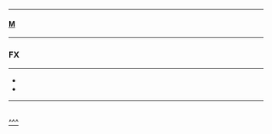 
---

#### [M](https://github.com/ttltrk/TTT/blob/master/menu.md)

---

### FX

---

* [](#)
* [](#)

---

####

```
```

[^^^](#FX)
